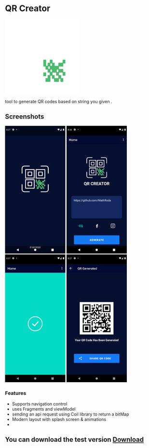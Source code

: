# QR Creator 

![](https://github.com/MathRoda/QR-Creator-App/blob/master/app/src/main/res/qr_icon.png)

<p>tool to generate QR codes based on string you given .</p>






## Screenshots
<p float="left">
  <img src="https://github.com/MathRoda/QR-Creator-App/blob/master/app/src/main/res/screen-shots/splash_screen.png" width="200" />
  <img src="https://github.com/MathRoda/QR-Creator-App/blob/master/app/src/main/res/screen-shots/main_layout.png" width="200" /> 
  <img src="https://github.com/MathRoda/QR-Creator-App/blob/master/app/src/main/res/screen-shots/success_animation.png" width="200" />
  <img src="https://github.com/MathRoda/QR-Creator-App/blob/master/app/src/main/res/screen-shots/qr_layout.png" width="200" />
</p>

### Features

- Supports navigation control 
- uses Fragments and viewModel
- sending an api request using Coil library to return a bitMap
- Modern layout with splash screen & animations 
- 
## You can download the test version [Download](https://github.com/MathRoda/QR-Creator-App/releases/tag/v1.0.0)


